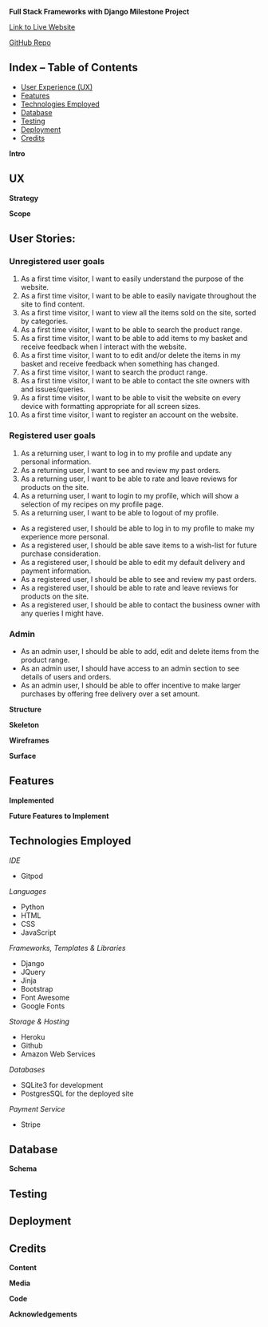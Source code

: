 
**Full Stack Frameworks with Django Milestone Project**
 
[Link to Live Website]()

[GitHub Repo]()

## Index – Table of Contents

* [User Experience (UX)](#user-experience) 
* [Features](#features)
* [Technologies Employed](#technologies-employed)
* [Database](#database)
* [Testing](#testing)
* [Deployment](#deployment)
* [Credits](#credits)


**Intro**



## UX

**Strategy**


**Scope**

## User Stories:

### Unregistered user goals

1. As a first time visitor, I want to easily understand the purpose of the website.
2. As a first time visitor, I want to be able to easily navigate throughout the site to find content.
3. As a first time visitor, I want to view all the items sold on the site, sorted by categories.
4. As a first time visitor, I want to be able to search the product range.
5. As a first time visitor, I want to be able to add items to my basket and receive feedback when I interact with the website.
6. As a first time visitor, I want to to edit and/or delete the items in my basket and receive feedback when something has changed.
7. As a first time visitor, I want to search the product range.
8. As a first time visitor, I want to be able to contact the site owners with and issues/queries.
9. As a first time visitor, I want to be able to visit the website on every device with formatting appropriate for all screen sizes.
10. As a first time visitor, I want to register an account on the website. 


### Registered user goals

1. As a returning user, I want to log in to my profile and update any personal information.
2. As a returning user, I want to see and review my past orders.
3. As a returning user, I want to be able to rate and leave reviews for products on the site.
4. As a returning user, I want to login to my profile, which will show a selection of my recipes on my profile page. 
5. As a returning user, I want to be able to logout of my profile. 

- As a registered user, I should be able to log in to my profile to make my experience more personal.
- As a registered user, I should be able save items to a wish-list for future purchase consideration. 
- As a registered user, I should be able to edit my default delivery and payment information. 
- As a registered user, I should be able to see and review my past orders.
- As a registered user, I should be able to rate and leave reviews for products on the site.
- As a registered user, I should be able to contact the business owner with any queries I might have.

### Admin

- As an admin user, I should be able to add, edit and delete items from the product range.
- As an admin user, I should have access to an admin section to see details of users and orders.
- As an admin user, I should be able to offer incentive to make larger purchases by offering free delivery over a set amount.

**Structure**


**Skeleton**


**Wireframes**


**Surface**


## Features

**Implemented**

**Future Features to Implement**

## Technologies Employed

*IDE*
* Gitpod

*Languages*
* Python
* HTML
* CSS
* JavaScript

*Frameworks, Templates & Libraries*
* Django
* JQuery
* Jinja
* Bootstrap
* Font Awesome
* Google Fonts

*Storage & Hosting*
* Heroku
* Github
* Amazon Web Services

*Databases*
* SQLite3 for development
* PostgresSQL for the deployed site

*Payment Service*
* Stripe

## Database

**Schema**

## Testing

## Deployment

## Credits

**Content**

**Media**

**Code**

**Acknowledgements**
